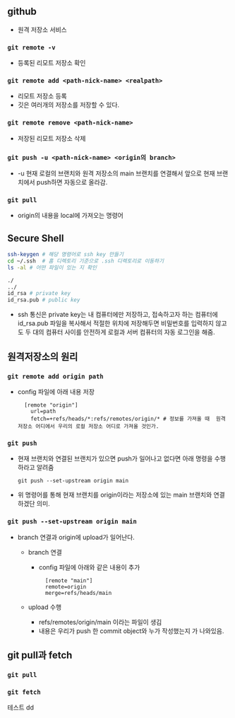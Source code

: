 ## github

- 원격 저장소 서비스

### `git remote -v`

- 등록된 리모트 저장소 확인

### `git remote add <path-nick-name> <realpath>`

- 리모트 저장소 등록
- 깃은 여러개의 저장소를 저장할 수 있다.

### `git remote remove <path-nick-name>`

- 저장된 리모트 저장소 삭제

### `git push -u <path-nick-name> <origin의 branch>`

- -u 현재 로컬의 브랜치와 원격 저장소의 main 브랜치를 연결해서 앞으로 현재 브랜치에서 push하면 자동으로 올라감.

### `git pull`

- origin의 내용을 local에 가져오는 명령어

## Secure Shell

```bash
ssh-keygen # 해당 명령어로 ssh key 만들기
cd ~/.ssh  # 홈 디렉토리 기준으로 .ssh 디렉토리로 이동하기
ls -al # 어떤 파일이 있는 지 확인

./
../
id_rsa # private key
id_rsa.pub # public key

```

- ssh 통신은 private key는 내 컴퓨터에만 저장하고, 접속하고자 하는 컴퓨터에 id_rsa.pub 파일을 복사해서 적절한 위치에 저장해두면 비밀번호를 입력하지 않고도 두 대의 컴퓨터 사이를 안전하게 로컬과 서버 컴퓨터의 자동 로그인을 해줌.

## 원격저장소의 원리

### `git remote add origin path`

- config 파일에 아래 내용 저장
  ```text
    [remote "origin"]
      url=path
      fetch=+refs/heads/*:refs/remotes/origin/* # 정보를 가져올 때  원격 저장소 어디에서 우리의 로컬 저장소 어디로 가져올 것인가.
  ```

### `git push`

- 현재 브랜치와 연결된 브랜치가 있으면 push가 일어나고 없다면 아래 명령을 수행하라고 알려줌

  ```text
  git push --set-upstream origin main
  ```

- 위 명령어를 통해 현재 브랜치를 origin이라는 저장소에 있는 main 브랜치와 연결하겠단 의미.

### `git push --set-upstream origin main`

- branch 연결과 origin에 upload가 일어난다.

  - branch 연결

    - config 파일에 아래와 같은 내용이 추가
      ```text
        [remote "main"]
        remote=origin
        merge=refs/heads/main
      ```

  - upload 수행
    - refs/remotes/origin/main 이라는 파일이 생김
    - 내용은 우리가 push 한 commit object와 누가 작성했는지 가 나와있음.

## git pull과 fetch

### `git pull`

### `git fetch`

테스트 dd
